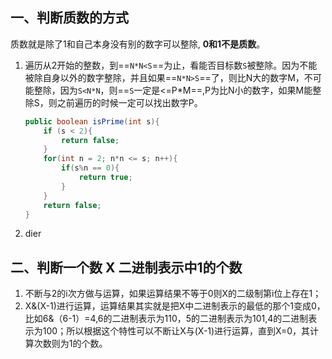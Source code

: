 ## 一、判断质数的方式

质数就是除了1和自己本身没有别的数字可以整除, **0和1不是质数**。

1. 遍历从2开始的整数，到==`N*N<S`==为止，看能否目标数`S`被整除。因为不能被除自身以外的数字整除，并且如果==`N*N>S`==了，则比N大的数字M，不可能整除，因为`S<N*N`，则==`S`一定是<=P*M==,P为比N小的数字，如果M能整除S，则之前遍历的时候一定可以找出数字P。

   ```java
   public boolean isPrime(int s){
       if (s < 2){
           return false;
       }
       for(int n = 2; n*n <= s; n++){
           if(s%n == 0){
               return true;
           }
       }
       return false;
   }
   ```

   

2. dier

## 二、判断一个数 X 二进制表示中1的个数

1. 不断与2的i次方做与运算，如果运算结果不等于0则X的二级制第i位上存在1；
2. X&(X-1)进行运算，运算结果其实就是把X中二进制表示的最低的那个1变成0，比如6&（6-1）=4,6的二进制表示为110，5的二进制表示为101,4的二进制表示为100；所以根据这个特性可以不断让X与(X-1)进行运算，直到X=0，其计算次数则为1的个数。